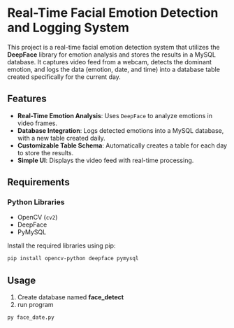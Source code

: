 # Real-Time Facial Emotion Detection and Logging System

This project is a real-time facial emotion detection system that utilizes the **DeepFace** library for emotion analysis and stores the results in a MySQL database. It captures video feed from a webcam, detects the dominant emotion, and logs the data (emotion, date, and time) into a database table created specifically for the current day.

## Features

- **Real-Time Emotion Analysis**: Uses `DeepFace` to analyze emotions in video frames.
- **Database Integration**: Logs detected emotions into a MySQL database, with a new table created daily.
- **Customizable Table Schema**: Automatically creates a table for each day to store the results.
- **Simple UI**: Displays the video feed with real-time processing.

## Requirements

### Python Libraries

- OpenCV (`cv2`)
- DeepFace
- PyMySQL

Install the required libraries using pip:

```bash
pip install opencv-python deepface pymysql
```

## Usage
1. Create database named **face_detect**</br>
2. run program
```bash
py face_date.py
```
